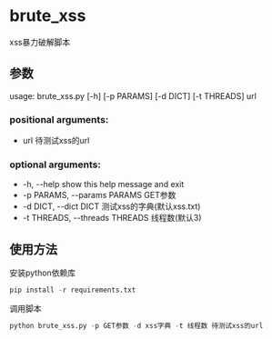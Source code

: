 # brute_xss
xss暴力破解脚本

## 参数
usage: brute_xss.py [-h] [-p PARAMS] [-d DICT] [-t THREADS] url  
  
### positional arguments:  
  - url                   待测试xss的url  
  
### optional arguments:   
  - -h, --help            show this help message and exit  
  - -p PARAMS, --params PARAMS   GET参数  
  - -d DICT, --dict DICT  测试xss的字典(默认xss.txt)  
  - -t THREADS, --threads THREADS   线程数(默认3)

## 使用方法
安装python依赖库
```python
pip install -r requirements.txt
```
调用脚本
```python
python brute_xss.py -p GET参数 -d xss字典 -t 线程数 待测试xss的url
```
